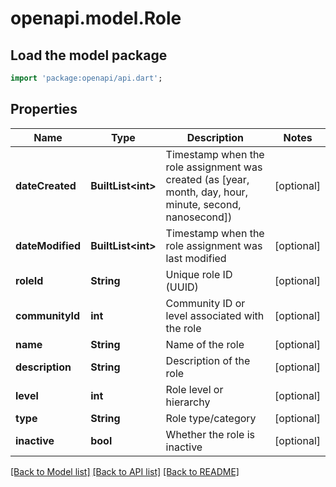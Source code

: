# openapi.model.Role

## Load the model package
```dart
import 'package:openapi/api.dart';
```

## Properties
Name | Type | Description | Notes
------------ | ------------- | ------------- | -------------
**dateCreated** | **BuiltList&lt;int&gt;** | Timestamp when the role assignment was created (as [year, month, day, hour, minute, second, nanosecond]) | [optional] 
**dateModified** | **BuiltList&lt;int&gt;** | Timestamp when the role assignment was last modified | [optional] 
**roleId** | **String** | Unique role ID (UUID) | [optional] 
**communityId** | **int** | Community ID or level associated with the role | [optional] 
**name** | **String** | Name of the role | [optional] 
**description** | **String** | Description of the role | [optional] 
**level** | **int** | Role level or hierarchy | [optional] 
**type** | **String** | Role type/category | [optional] 
**inactive** | **bool** | Whether the role is inactive | [optional] 

[[Back to Model list]](../README.md#documentation-for-models) [[Back to API list]](../README.md#documentation-for-api-endpoints) [[Back to README]](../README.md)


